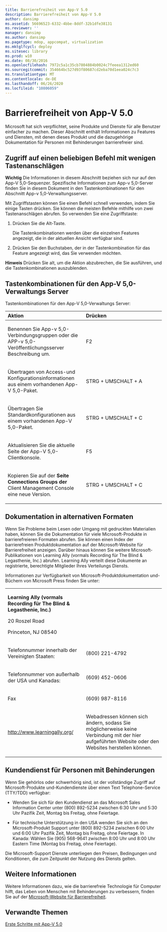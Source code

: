 ```yaml
---
title: Barrierefreiheit von App-V 5.0
description: Barrierefreiheit von App-V 5.0
author: dansimp
ms.assetid: 56696523-6332-4bbe-8ddf-32b1dfe38131
ms.reviewer: ''
manager: dansimp
ms.author: dansimp
ms.pagetype: mdop, appcompat, virtualization
ms.mktglfcycl: deploy
ms.sitesec: library
ms.prod: w10
ms.date: 08/30/2016
ms.openlocfilehash: 7972c5a1c35cb7804884b0024c7feeea1312ed60
ms.sourcegitcommit: 354664bc527d93f80687cd2eba70d1eea024c7c3
ms.translationtype: MT
ms.contentlocale: de-DE
ms.lasthandoff: 06/26/2020
ms.locfileid: "10806059"
---
```

# Barrierefreiheit von App-V 5.0


Microsoft hat sich verpflichtet, seine Produkte und Dienste für alle Benutzer einfacher zu machen. Dieser Abschnitt enthält Informationen zu Features und Diensten, mit denen dieses Produkt und die dazugehörige Dokumentation für Personen mit Behinderungen barrierefreier sind.

## Zugriff auf einen beliebigen Befehl mit wenigen Tastenanschlägen


**Wichtig**  Die Informationen in diesem Abschnitt beziehen sich nur auf den App-V 5,0-Sequenzer. Spezifische Informationen zum App-v 5,0-Server finden Sie in diesem Dokument in den Tastenkombinationen für den Abschnitt App-v 5,0-Verwaltungsserver.

 

Mit Zugriffstasten können Sie einen Befehl schnell verwenden, indem Sie einige Tasten drücken. Sie können die meisten Befehle mithilfe von zwei Tastenanschlägen abrufen. So verwenden Sie eine Zugriffstaste:

1.  Drücken Sie die Alt-Taste.

    Die Tastenkombinationen werden über die einzelnen Features angezeigt, die in der aktuellen Ansicht verfügbar sind.

2.  Drücken Sie den Buchstaben, der in der Tastenkombination für das Feature angezeigt wird, das Sie verwenden möchten.

**Hinweis**  Drücken Sie alt, um die Aktion abzubrechen, die Sie ausführen, und die Tastenkombinationen auszublenden.

 

## Tastenkombinationen für den App-V 5,0-Verwaltungs Server


Tastenkombinationen für den App-V 5,0-Verwaltungs Server:

<table>
<colgroup>
<col width="50%" />
<col width="50%" />
</colgroup>
<thead>
<tr class="header">
<th align="left">Aktion</th>
<th align="left">Drücken</th>
</tr>
</thead>
<tbody>
<tr class="odd">
<td align="left"><p>Benennen Sie App-v 5,0-Verbindungsgruppen oder die APP-v 5,0-Veröffentlichungsserver Beschreibung um.</p></td>
<td align="left"><p>F2</p></td>
</tr>
<tr class="even">
<td align="left"><p>Übertragen von Access-und Konfigurationsinformationen aus einem vorhandenen App-V 5,0-Paket.</p></td>
<td align="left"><p>STRG + UMSCHALT + A</p></td>
</tr>
<tr class="odd">
<td align="left"><p>Übertragen Sie Standardkonfigurationen aus einem vorhandenen App-V 5,0-Paket.</p></td>
<td align="left"><p>STRG + UMSCHALT + C</p></td>
</tr>
<tr class="even">
<td align="left"><p>Aktualisieren Sie die aktuelle Seite der App-V 5,0-Clientkonsole.</p></td>
<td align="left"><p>F5</p></td>
</tr>
<tr class="odd">
<td align="left"><p>Kopieren Sie auf der <strong> Seite Connections Groups der </strong> Client Management Console eine neue Version.</p></td>
<td align="left"><p>STRG + UMSCHALT + C</p></td>
</tr>
</tbody>
</table>

 

## Dokumentation in alternativen Formaten


Wenn Sie Probleme beim Lesen oder Umgang mit gedruckten Materialien haben, können Sie die Dokumentation für viele Microsoft-Produkte in barrierefreieren Formaten abrufen. Sie können einen Index der barrierefreien Produktdokumentation auf der Microsoft-Website für Barrierefreiheit anzeigen. Darüber hinaus können Sie weitere Microsoft-Publikationen von Learning Ally (vormals Recording für The Blind & Legasthenie, Inc.) abrufen. Learning Ally verteilt diese Dokumente an registrierte, berechtigte Mitglieder Ihres Verteilungs Diensts.

Informationen zur Verfügbarkeit von Microsoft-Produktdokumentation und-Büchern von Microsoft Press finden Sie unter:

<table>
<colgroup>
<col width="50%" />
<col width="50%" />
</colgroup>
<tbody>
<tr class="odd">
<td align="left"><p><strong>Learning Ally (vormals Recording für The Blind &amp; Legasthenie, Inc.)</strong></p>
<p>20 Roszel Road</p>
<p>Princeton, NJ 08540</p></td>
<td align="left"><p></p></td>
</tr>
<tr class="even">
<td align="left"><p>Telefonnummer innerhalb der Vereinigten Staaten:</p></td>
<td align="left"><p>(800) 221-4792</p></td>
</tr>
<tr class="odd">
<td align="left"><p>Telefonnummer von außerhalb der USA und Kanadas:</p></td>
<td align="left"><p>(609) 452-0606</p></td>
</tr>
<tr class="even">
<td align="left"><p>Fax</p></td>
<td align="left"><p>(609) 987-8116</p></td>
</tr>
<tr class="odd">
<td align="left"><p><a href="https://go.microsoft.com/fwlink/?linkid=239" data-raw-source="[http://www.learningally.org/](https://go.microsoft.com/fwlink/?linkid=239)">http://www.learningally.org/</a></p></td>
<td align="left"><p>Webadressen können sich ändern, sodass Sie möglicherweise keine Verbindung mit der hier aufgeführten Website oder den Websites herstellen können.</p></td>
</tr>
</tbody>
</table>

 

## Kundendienst für Personen mit Behinderungen


Wenn Sie gehörlos oder schwerhörig sind, ist der vollständige Zugriff auf Microsoft-Produkte und-Kundendienste über einen Text Telephone-Service (TTY/TDD) verfügbar:

-   Wenden Sie sich für den Kundendienst an das Microsoft Sales Information Center unter (800) 892-5234 zwischen 6:30 Uhr und 5:30 Uhr Pazifik Zeit, Montag bis Freitag, ohne Feiertage.

-   Für technische Unterstützung in den USA wenden Sie sich an den Microsoft-Produkt Support unter (800) 892-5234 zwischen 6:00 Uhr und 6:00 Uhr Pazifik Zeit, Montag bis Freitag, ohne Feiertage. In Kanada: Wählen Sie (905) 568-9641 zwischen 8:00 Uhr und 8:00 Uhr Eastern Time (Montag bis Freitag, ohne Feiertage).

Die Microsoft-Support Dienste unterliegen den Preisen, Bedingungen und Konditionen, die zum Zeitpunkt der Nutzung des Diensts gelten.

## Weitere Informationen


Weitere Informationen dazu, wie die barrierefreie Technologie für Computer hilft, das Leben von Menschen mit Behinderungen zu verbessern, finden Sie auf der [Microsoft-Website für Barrierefreiheit](https://go.microsoft.com/fwlink/?linkid=8431).

## Verwandte Themen


[Erste Schritte mit App-V 5.0](getting-started-with-app-v-50--rtm.md)

 

 





